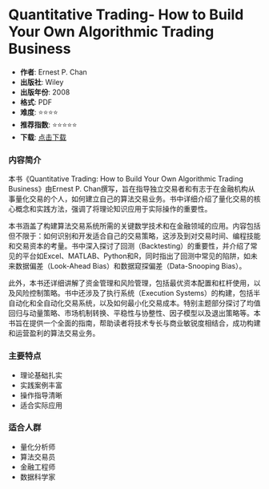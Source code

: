 # Quantitative Trading- How to Build Your Own Algorithmic Trading Business

- **作者**: Ernest P. Chan
- **出版社**: Wiley
- **出版年份**: 2008
- **格式**: PDF
- **难度**: ⭐⭐⭐⭐
- **推荐指数**: ⭐⭐⭐⭐⭐
- **下载**: [点击下载](https://quant-wiki.com/pdf/Quantitative%20Trading_%20How%20to%20Build%20Your%20Own%20Algorithmic%20Trading%20Business-Wiley%20%282008%29.pdf)

### 内容简介

本书《Quantitative Trading: How to Build Your Own Algorithmic Trading Business》由Ernest P. Chan撰写，旨在指导独立交易者和有志于在金融机构从事量化交易的个人，如何建立自己的算法交易业务。书中详细介绍了量化交易的核心概念和实践方法，强调了将理论知识应用于实际操作的重要性。

本书涵盖了构建算法交易系统所需的关键数学技术和在金融领域的应用。内容包括但不限于：如何识别和开发适合自己的交易策略，这涉及到对交易时间、编程技能和交易资本的考量。书中深入探讨了回测（Backtesting）的重要性，并介绍了常见的平台如Excel、MATLAB、Python和R，同时指出了回测中常见的陷阱，如未来数据偏差（Look-Ahead Bias）和数据窥探偏差（Data-Snooping Bias）。

此外，本书还详细讲解了资金管理和风险管理，包括最优资本配置和杠杆使用，以及风险控制策略。书中还涉及了执行系统（Execution Systems）的构建，包括半自动化和全自动化交易系统，以及如何最小化交易成本。特别主题部分探讨了均值回归与动量策略、市场机制转换、平稳性与协整性、因子模型以及退出策略等。本书旨在提供一个全面的指南，帮助读者将技术专长与商业敏锐度相结合，成功构建和运营盈利的算法交易业务。

### 主要特点

- 理论基础扎实
- 实践案例丰富
- 操作指导清晰
- 适合实际应用

### 适合人群

- 量化分析师
- 算法交易员
- 金融工程师
- 数据科学家